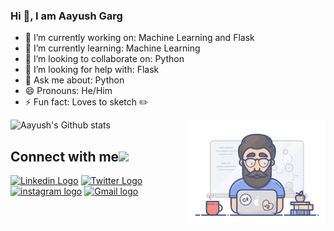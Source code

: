 ### Hi 👋, I am Aayush Garg

- 🔭 I’m currently working on: Machine Learning and Flask
- 🌱 I’m currently learning: Machine Learning
- 👯 I’m looking to collaborate on: Python
- 🤔 I’m looking for help with: Flask
- 💬 Ask me about: Python
- 😄 Pronouns: He/Him
- ⚡ Fun fact: Loves to sketch :pencil2:

<img align="right" alt="GIF" src="coder.gif" />


![Aayush's Github stats](https://github-readme-stats.vercel.app/api?username=Aayush-hub&show_icons=true&theme=radical)

## Connect with me<img src="https://github.com/TheDudeThatCode/TheDudeThatCode/blob/master/Assets/Handshake.gif" height="24px">
[<img src="https://github.com/TheDudeThatCode/TheDudeThatCode/blob/master/Assets/Linkedin.svg" alt="Linkedin Logo" width="26">](https://www.linkedin.com/in/aayush-garg-68b6081a3/)   [<img src="https://github.com/TheDudeThatCode/TheDudeThatCode/blob/master/Assets/Twitter.svg" alt="Twitter Logo" width="26">](https://mobile.twitter.com/AayushG34256723)   [<img src="https://github.com/TheDudeThatCode/TheDudeThatCode/blob/master/Assets/Instagram.svg" alt="instagram logo" width="26">](https://www.instagram.com/ayushgarg1951/)   [<img src="https://github.com/TheDudeThatCode/TheDudeThatCode/blob/master/Assets/Gmail.svg" alt="Gmail logo" height="26">](mailto:ayushgarg1951@gmail.com)
<br>
<br>

